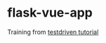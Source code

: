 # flask-vue-app

Training from [testdriven tutorial](https://testdriven.io/blog/developing-a-single-page-app-with-flask-and-vuejs/#delete-route)
